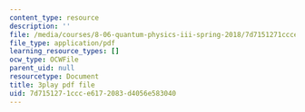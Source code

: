 ```yaml
---
content_type: resource
description: ''
file: /media/courses/8-06-quantum-physics-iii-spring-2018/7d7151271ccce6172083d4056e583040_pgEFvhkEp-c.pdf
file_type: application/pdf
learning_resource_types: []
ocw_type: OCWFile
parent_uid: null
resourcetype: Document
title: 3play pdf file
uid: 7d715127-1ccc-e617-2083-d4056e583040
---
```

